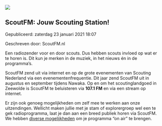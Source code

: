 


![](https://nawaka.scouting.nl/images/articlethumbnails/maxresdefault.jpg)


ScoutFM: Jouw Scouting Station!
--------------------------------





 Gepubliceerd: zaterdag 23 januari 2021 18:07
   

 Geschreven door: ScoutFM.nl
   




 Een radiozender voor en door scouts. Dus hebben scouts invloed op wat er te horen is. Dit kun je merken in de muziek, in het nieuws én in de programma’s.
 



 ScoutFM zend uit via internet en op de grote evenementen van Scouting Nederland via een evenementenfrequentie. Dit jaar zend ScoutFM uit in augustus en september tijdens Nawaka. Op en om het scoutinglandgoed in Zeewolde is ScoutFM te beluisteren via
 **107.1 FM** 
 en via een stream op internet.
 









 Er zijn ook genoeg mogelijkheden om zelf mee te werken aan onze uitzendingen. Wellicht maken jullie met je stam of explorergroep wel een te gek radioprogramma, laat je dan aan een breed publiek horen via ScoutFM. We hebben
 [diverse mogelijkheden](https://scoutfm.nl/meedoen/) 
 om je programma “on air” te brengen.
 




